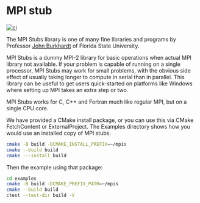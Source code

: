 # MPI stub

[![ci](https://github.com/scivision/mpi_stubs/actions/workflows/ci.yml/badge.svg)](https://github.com/scivision/mpi_stubs/actions/workflows/ci.yml)

The MPI Stubs library is one of many fine libraries and programs by Professor
[John Burkhardt](http://people.math.sc.edu/Burkardt/f_src/mpi_stubs/mpi_stubs.html)
of Florida State University.

MPI Stubs is a dummy MPI-2 library for basic operations when actual MPI library not available.
If your problem is capable of running on a single processor, MPI Stubs may work for small problems, with the obvious side effect of usually taking longer to compute in serial than in parallel.
This library can be useful to get users quick-started on platforms like Windows where setting up MPI takes an extra step or two.

MPI Stubs works for C, C++ and Fortran much like regular MPI, but on a single CPU core.

We have provided a CMake install package, or you can use this via CMake FetchContent or ExternalProject.
The Examples directory shows how you would use an installed copy of MPI stubs.

```sh
cmake -B build -DCMAKE_INSTALL_PREFIX=~/mpis
cmake --build build
cmake ---install build
```

Then the example using that package:

```sh
cd examples
cmake -B build -DCMAKE_PREFIX_PATH=~/mpis
cmake --build build
ctest --test-dir build -V
```
